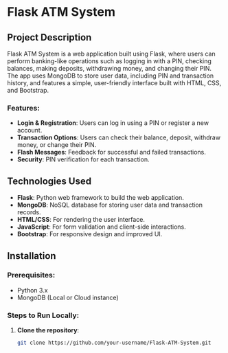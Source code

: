 # Flask ATM System

## Project Description
Flask ATM System is a web application built using Flask, where users can perform banking-like operations such as logging in with a PIN, checking balances, making deposits, withdrawing money, and changing their PIN. The app uses MongoDB to store user data, including PIN and transaction history, and features a simple, user-friendly interface built with HTML, CSS, and Bootstrap.

### Features:
- **Login & Registration**: Users can log in using a PIN or register a new account.
- **Transaction Options**: Users can check their balance, deposit, withdraw money, or change their PIN.
- **Flash Messages**: Feedback for successful and failed transactions.
- **Security**: PIN verification for each transaction.

## Technologies Used
- **Flask**: Python web framework to build the web application.
- **MongoDB**: NoSQL database for storing user data and transaction records.
- **HTML/CSS**: For rendering the user interface.
- **JavaScript**: For form validation and client-side interactions.
- **Bootstrap**: For responsive design and improved UI.

## Installation

### Prerequisites:
- Python 3.x
- MongoDB (Local or Cloud instance)

### Steps to Run Locally:

1. **Clone the repository**:
   ```bash
   git clone https://github.com/your-username/Flask-ATM-System.git
